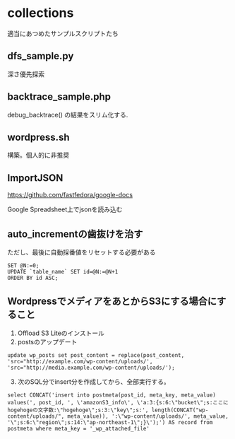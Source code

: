 # collections
適当にあつめたサンプルスクリプトたち

## dfs_sample.py ##

深さ優先探索


## backtrace_sample.php ##

debug_backtrace() の結果をスリム化する.


## wordpress.sh ##

構築。個人的に非推奨


## ImportJSON ##

https://github.com/fastfedora/google-docs

Google Spreadsheet上でjsonを読み込む

## auto_incrementの歯抜けを治す
ただし、最後に自動採番値をリセットする必要がある
```
SET @N:=0;
UPDATE `table_name` SET id=@N:=@N+1 
ORDER BY id ASC;
```


## WordpressでメディアをあとからS3にする場合にすること
1. Offload S3 Liteのインストール
2. postsのアップデート
```
update wp_posts set post_content = replace(post_content, 'src="http://example.com/wp-content/uploads/', 'src="http://media.example.com/wp-content/uploads/');
```
3. 次のSQL分でinsert分を作成してから、全部実行する。
```
select CONCAT('insert into postmeta(post_id, meta_key, meta_value) values(', post_id, ', \'amazonS3_info\', \'a:3:{s:6:\"bucket\";s:ここにhogehogeの文字数:\"hogehoge\";s:3:\"key\";s:', length(CONCAT("wp-content/uploads/", meta_value)), ':\"wp-content/uploads/', meta_value, '\";s:6:\"region\";s:14:\"ap-northeast-1\";}\');') AS record from postmeta where meta_key = '_wp_attached_file'
```